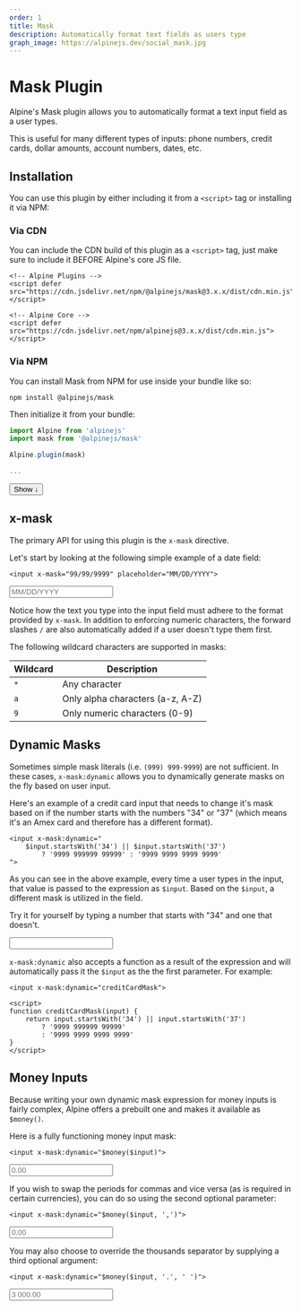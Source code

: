 ```yaml
---
order: 1
title: Mask
description: Automatically format text fields as users type
graph_image: https://alpinejs.dev/social_mask.jpg
---
```


# Mask Plugin

Alpine's Mask plugin allows you to automatically format a text input field as a user types.

This is useful for many different types of inputs: phone numbers, credit cards, dollar amounts, account numbers, dates, etc.

<a name="installation"></a>

## Installation

<div x-data="{ expanded: false }">
<div class=" relative">
<div x-show="! expanded" class="absolute inset-0 flex justify-start items-end bg-gradient-to-t from-white to-[#ffffff66]"></div>
<div x-show="expanded" x-collapse.min.80px class="markdown">

You can use this plugin by either including it from a `<script>` tag or installing it via NPM:

### Via CDN

You can include the CDN build of this plugin as a `<script>` tag, just make sure to include it BEFORE Alpine's core JS file.

```alpine
<!-- Alpine Plugins -->
<script defer src="https://cdn.jsdelivr.net/npm/@alpinejs/mask@3.x.x/dist/cdn.min.js"></script>

<!-- Alpine Core -->
<script defer src="https://cdn.jsdelivr.net/npm/alpinejs@3.x.x/dist/cdn.min.js"></script>
```

### Via NPM

You can install Mask from NPM for use inside your bundle like so:

```shell
npm install @alpinejs/mask
```

Then initialize it from your bundle:

```js
import Alpine from 'alpinejs'
import mask from '@alpinejs/mask'

Alpine.plugin(mask)

...
```

</div>
</div>
<button :aria-expanded="expanded" @click="expanded = ! expanded" class="text-cyan-600 font-medium underline">
    <span x-text="expanded ? 'Hide' : 'Show more'">Show</span> <span x-text="expanded ? '↑' : '↓'">↓</span>
</button>
 </div>

<a name="x-mask"></a>

## x-mask

The primary API for using this plugin is the `x-mask` directive.

Let's start by looking at the following simple example of a date field:

```alpine
<input x-mask="99/99/9999" placeholder="MM/DD/YYYY">
```

<!-- START_VERBATIM -->
<div class="demo">
    <input x-data x-mask="99/99/9999" placeholder="MM/DD/YYYY">
</div>
<!-- END_VERBATIM -->

Notice how the text you type into the input field must adhere to the format provided by `x-mask`. In addition to enforcing numeric characters, the forward slashes `/` are also automatically added if a user doesn't type them first.

The following wildcard characters are supported in masks:

| Wildcard | Description                      |
| -------- | -------------------------------- |
| `*`      | Any character                    |
| `a`      | Only alpha characters (a-z, A-Z) |
| `9`      | Only numeric characters (0-9)    |

<a name="mask-functions"></a>

## Dynamic Masks

Sometimes simple mask literals (i.e. `(999) 999-9999`) are not sufficient. In these cases, `x-mask:dynamic` allows you to dynamically generate masks on the fly based on user input.

Here's an example of a credit card input that needs to change it's mask based on if the number starts with the numbers "34" or "37" (which means it's an Amex card and therefore has a different format).

```alpine
<input x-mask:dynamic="
    $input.startsWith('34') || $input.startsWith('37')
        ? '9999 999999 99999' : '9999 9999 9999 9999'
">
```

As you can see in the above example, every time a user types in the input, that value is passed to the expression as `$input`. Based on the `$input`, a different mask is utilized in the field.

Try it for yourself by typing a number that starts with "34" and one that doesn't.

<!-- START_VERBATIM -->
<div class="demo">
    <input x-data x-mask:dynamic="
        $input.startsWith('34') || $input.startsWith('37')
            ? '9999 999999 99999' : '9999 9999 9999 9999'
    ">
</div>
<!-- END_VERBATIM -->

`x-mask:dynamic` also accepts a function as a result of the expression and will automatically pass it the `$input` as the the first parameter. For example:

```alpine
<input x-mask:dynamic="creditCardMask">

<script>
function creditCardMask(input) {
    return input.startsWith('34') || input.startsWith('37')
        ? '9999 999999 99999'
        : '9999 9999 9999 9999'
}
</script>
```

<a name="money-inputs"></a>

## Money Inputs

Because writing your own dynamic mask expression for money inputs is fairly complex, Alpine offers a prebuilt one and makes it available as `$money()`.

Here is a fully functioning money input mask:

```alpine
<input x-mask:dynamic="$money($input)">
```

<!-- START_VERBATIM -->
<div class="demo" x-data>
    <input type="text" x-mask:dynamic="$money($input)" placeholder="0.00">
</div>
<!-- END_VERBATIM -->

If you wish to swap the periods for commas and vice versa (as is required in certain currencies), you can do so using the second optional parameter:

```alpine
<input x-mask:dynamic="$money($input, ',')">
```

<!-- START_VERBATIM -->
<div class="demo" x-data>
    <input type="text" x-mask:dynamic="$money($input, ',')"  placeholder="0,00">
</div>
<!-- END_VERBATIM -->

You may also choose to override the thousands separator by supplying a third optional argument:

```alpine
<input x-mask:dynamic="$money($input, '.', ' ')">
```

<!-- START_VERBATIM -->
<div class="demo" x-data>
    <input type="text" x-mask:dynamic="$money($input, '.', ' ')"  placeholder="3 000.00">
</div>
<!-- END_VERBATIM -->

